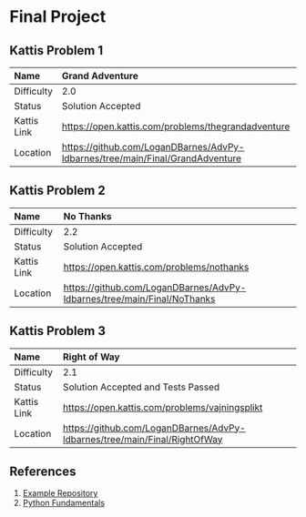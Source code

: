 # Final Project

## Kattis Problem 1

| Name | Grand Adventure |
|:---|:---|
| Difficulty | 2.0 |
| Status | Solution Accepted |
| Kattis Link | https://open.kattis.com/problems/thegrandadventure |
| Location | https://github.com/LoganDBarnes/AdvPy-ldbarnes/tree/main/Final/GrandAdventure |

## Kattis Problem 2

| Name | No Thanks |
|:---|:---|
| Difficulty | 2.2 |
| Status | Solution Accepted |
| Kattis Link | https://open.kattis.com/problems/nothanks |
| Location | https://github.com/LoganDBarnes/AdvPy-ldbarnes/tree/main/Final/NoThanks |

## Kattis Problem 3

| Name | Right of Way |
|:---|:---|
| Difficulty | 2.1 |
| Status | Solution Accepted and Tests Passed |
| Kattis Link | https://open.kattis.com/problems/vajningsplikt |
| Location | https://github.com/LoganDBarnes/AdvPy-ldbarnes/tree/main/Final/RightOfWay |

## References

1. [Example Repository](https://github.com/rambasnet/Kattis-Demos-Testing)
2. [Python Fundamentals](https://github.com/rambasnet/Python-Fundamentals)